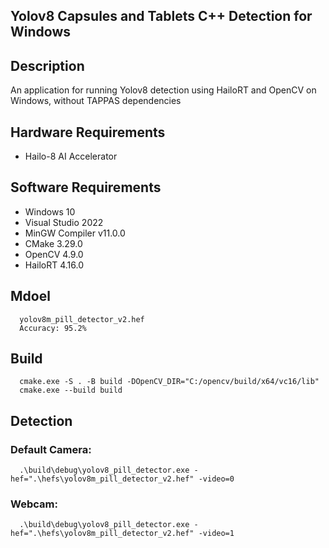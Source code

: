 ## Yolov8 Capsules and Tablets C++ Detection for Windows

## Description
An application for running Yolov8 detection using HailoRT and OpenCV on Windows, without TAPPAS dependencies

## Hardware Requirements
* Hailo-8 AI Accelerator

## Software Requirements
* Windows 10
* Visual Studio 2022
* MinGW Compiler v11.0.0
* CMake 3.29.0
* OpenCV 4.9.0
* HailoRT 4.16.0

## Mdoel
```
  yolov8m_pill_detector_v2.hef
  Accuracy: 95.2%
```

## Build
```
  cmake.exe -S . -B build -DOpenCV_DIR="C:/opencv/build/x64/vc16/lib"
  cmake.exe --build build
```

## Detection
### Default Camera:
```
  .\build\debug\yolov8_pill_detector.exe -hef=".\hefs\yolov8m_pill_detector_v2.hef" -video=0
```
### Webcam:
```
  .\build\debug\yolov8_pill_detector.exe -hef=".\hefs\yolov8m_pill_detector_v2.hef" -video=1
```

